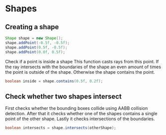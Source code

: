 # Shapes

## Creating a shape
```java
Shape shape = new Shape();
shape.addPoint(-0.5f, -0.5f);
shape.addPoint(0.5f, -0.5f);
shape.addPoint(0.0f, 0.5f);
```

Check if a point is inside a shape
This function casts rays from this point.
If the ray intersects with the boundaries of the shape an even amount of times
the point is outside of the shape. Otherwise the shape contains the point.
```java
boolean inside = shape.contains(0.5f, 0.2f);
```

## Check whether two shapes intersect

First checks whether the bounding boxes collide using AABB collision detection.
After that it checks whether one of the shapes contains a single point of the other shape. Lastly it checks intersections of the boundaries.

```java
boolean intersects = shape.intersects(otherShape);
```
